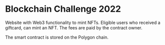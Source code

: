 # Blockchain Challenge 2022

Website with Web3 functionality to mint NFTs.
Eligible users who received a giftcard, can mint an NFT.
The fees are paid by the contract owner.

The smart contract is stored on the Polygon chain.

